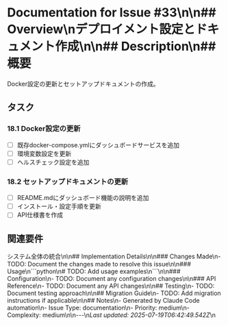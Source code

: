 # Documentation for Issue #33\n\n## Overview\nデプロイメント設定とドキュメント作成\n\n## Description\n## 概要
Docker設定の更新とセットアップドキュメントの作成。

## タスク
### 18.1 Docker設定の更新
- [ ] 既存docker-compose.ymlにダッシュボードサービスを追加
- [ ] 環境変数設定を更新
- [ ] ヘルスチェック設定を追加

### 18.2 セットアップドキュメントの更新
- [ ] README.mdにダッシュボード機能の説明を追加
- [ ] インストール・設定手順を更新
- [ ] API仕様書を作成

## 関連要件
システム全体の統合\n\n## Implementation Details\n\n### Changes Made\n- TODO: Document the changes made to resolve this issue\n\n### Usage\n\`\`\`python\n# TODO: Add usage examples\n\`\`\`\n\n### Configuration\n- TODO: Document any configuration changes\n\n### API Reference\n- TODO: Document any API changes\n\n## Testing\n- TODO: Document testing approach\n\n## Migration Guide\n- TODO: Add migration instructions if applicable\n\n## Notes\n- Generated by Claude Code automation\n- Issue Type: documentation\n- Priority: medium\n- Complexity: medium\n\n---\n*Last updated: 2025-07-19T06:42:49.542Z*\n